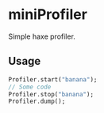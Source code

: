 # miniProfiler
Simple haxe profiler.

## Usage

```haxe
Profiler.start("banana");
// Some code
Profiler.stop("banana");
Profiler.dump();
```
